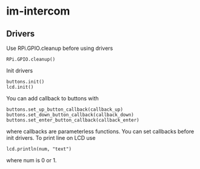 im-intercom
===========

Drivers
-------
Use RPi.GPIO.cleanup before using drivers

    RPi.GPIO.cleanup()

Init drivers

    buttons.init()
    lcd.init()

You can add callback to buttons with

    buttons.set_up_button_callback(callback_up)
    buttons.set_down_button_callback(callback_down)
    buttons.set_enter_button_callback(callback_enter)

where callbacks are parameterless functions. You can set callbacks before init drivers.
To print line on LCD use

    lcd.println(num, "text")

where num is 0 or 1.
    
